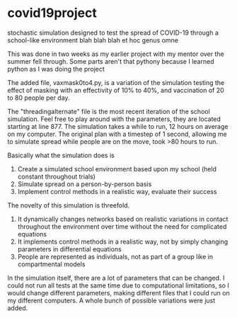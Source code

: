 # covid19project
stochastic simulation designed to test the spread of COVID-19 through a school-like environment blah blah blah et hoc genus omne

This was done in two weeks as my earlier project with my mentor over the summer fell through. Some parts aren't that pythony because I learned python as I was doing the project

The added file, vaxmask0to4.py, is a variation of the simulation testing the effect of masking with an effectivity of 10% to 40%, and vaccination of 20 to 80 people per day. 

The "threadingalternate" file is the most recent iteration of the school simulation. Feel free to play around with the parameters, they are located starting at line 877. The simulation takes a while to run, 12 hours on average on my computer. The original plan with a timestep of 1 second, allowing me to simulate spread while people are on the move, took >80 hours to run. 

Basically what the simulation does is 
1. Create a simulated school environment based upon my school (held constant throughout trials)
2. Simulate spread on a person-by-person basis
3. Implement control methods in a realistic way, evaluate their success


The novelty of this simulation is threefold. 
1. It dynamically changes networks based on realistic variations in contact throughout the environment over time without the need for complicated equations
2. It implements control methods in a realistic way, not by simply changing parameters in differential equations
3. People are represented as individuals, not as part of a group like in compartmental models


In the simulation itself, there are a lot of parameters that can be changed. I could not run all tests at the same time due to computational limitations, so I would change different parameters, making different files that I could run on my different computers. A whole bunch of possible variations were just added. 
